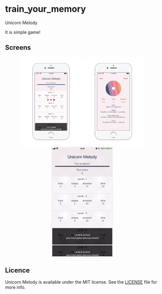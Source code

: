 # train_your_memory
Unicorn Melody

It is simple game!

## Screens 
<p align="center">
    <img src="https://github.com/Vzhukov74/guess-the-melody/blob/master/screens/1.pdf?raw=true" width="200">
    <img src="https://github.com/Vzhukov74/guess-the-melody/blob/master/screens/2.pdf?raw=true" width="200">
    <img src="https://github.com/Vzhukov74/guess-the-melody/blob/master/screens/3.gif?raw=true" width="200">
</p>

## Licence

Unicorn Melody is available under the MIT license. See the [LICENSE](https://en.wikipedia.org/wiki/MIT_License) file for more info.
